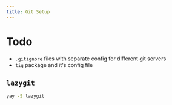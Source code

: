 ```yaml
---
title: Git Setup
---
```


# Todo

- `.gitignore` files with separate config for different git servers
- `tig` package and it's config file

## `lazygit`

```sh
yay -S lazygit
```

